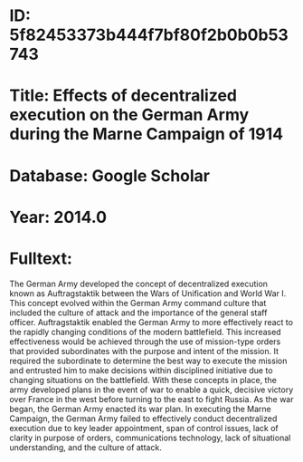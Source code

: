 # ID: 5f82453373b444f7bf80f2b0b0b53743
# Title: Effects of decentralized execution on the German Army during the Marne Campaign of 1914
# Database: Google Scholar
# Year: 2014.0
# Fulltext:
The German Army developed the concept of decentralized execution known as Auftragstaktik between the Wars of Unification and World War I. This concept evolved within the German Army command culture that included the culture of attack and the importance of the general staff officer.
Auftragstaktik enabled the German Army to more effectively react to the rapidly changing conditions of the modern battlefield.
This increased effectiveness would be achieved through the use of mission-type orders that provided subordinates with the purpose and intent of the mission.
It required the subordinate to determine the best way to execute the mission and entrusted him to make decisions within disciplined initiative due to changing situations on the battlefield.
With these concepts in place, the army developed plans in the event of war to enable a quick, decisive victory over France in the west before turning to the east to fight Russia.
As the war began, the German Army enacted its war plan.
In executing the Marne Campaign, the German Army failed to effectively conduct decentralized execution due to key leader appointment, span of control issues, lack of clarity in purpose of orders, communications technology, lack of situational understanding, and the culture of attack.